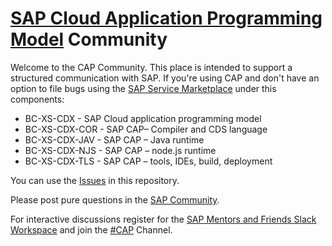 # [SAP Cloud Application Programming Model](https://cap.cloud.sap/docs/) Community

Welcome to the CAP Community. This place is intended to support a structured communication with SAP. If you're using CAP and don't have an option to file bugs using the [SAP Service Marketplace](https://launchpad.support.sap.com/) under this components:

* BC-XS-CDX - SAP Cloud application programming model
* BC-XS-CDX-COR - SAP CAP– Compiler and CDS language
* BC-XS-CDX-JAV - SAP CAP – Java runtime
* BC-XS-CDX-NJS - SAP CAP – node.js runtime
* BC-XS-CDX-TLS - SAP CAP – tools, IDEs, build, deployment

You can use the [Issues](https://github.com/sapmentors/cap-community/issues) in this repository. 

Please post pure questions  in the [SAP Community](https://answers.sap.com/questions/ask.html?primaryTagId=9f13aee1-834c-4105-8e43-ee442775e5ce). 

For interactive discussions register for the [SAP Mentors and Friends Slack Workspace](https://sapmentors-slack-invite.cfapps.eu10.hana.ondemand.com/) and join the [#CAP](https://sapmentors.slack.com/messages/CNX247875) Channel.
